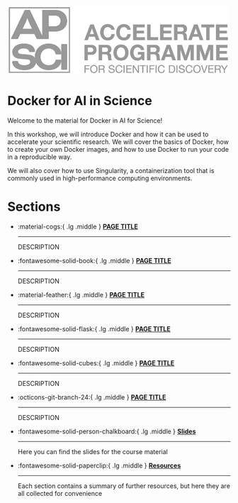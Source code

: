 <a href="https://acceleratescience.github.io/">
    <img src="./imgs/full_acc.png" alt="Logo" width=500>
  </a>

# Docker for AI in Science

Welcome to the material for Docker in AI for Science!

In this workshop, we will introduce Docker and how it can be used to accelerate your scientific research. We will cover the basics of Docker, how to create your own Docker images, and how to use Docker to run your code in a reproducible way.

We will also cover how to use Singularity, a containerization tool that is commonly used in high-performance computing environments.

# Sections

<div class="grid cards" markdown>

-   :material-cogs:{ .lg .middle } [__PAGE TITLE__](index.md)

    ---
    DESCRIPTION


-   :fontawesome-solid-book:{ .lg .middle } [__PAGE TITLE__](multi_1/subpage_1.md)

    ---
    DESCRIPTION

-   :material-feather:{ .lg .middle } [__PAGE TITLE__](multi_1/subpage_2.md)

    ---
    DESCRIPTION

-   :fontawesome-solid-flask:{ .lg .middle } [__PAGE TITLE__](multi_2/subpage_1.md)

    ---
    DESCRIPTION

-   :fontawesome-solid-cubes:{ .lg .middle } [__PAGE TITLE__](multi_2/subpage_2.md)

    ---
    DESCRIPTION


-   :octicons-git-branch-24:{ .lg .middle } [__PAGE TITLE__](multi_2/index.md)

    ---
    DESCRIPTION

</div>

<div class="grid cards" markdown>

-   :fontawesome-solid-person-chalkboard:{ .lg .middle } [__Slides__](resources/slides.md)

    ---
    Here you can find the slides for the course material

</div>

<div class="grid cards" markdown>

-   :fontawesome-solid-paperclip:{ .lg .middle } [__Resources__](resources/references.md)

    ---
    Each section contains a summary of further resources, but here they are all collected for convenience

</div>